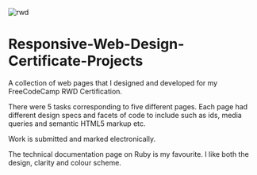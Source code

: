 ![rwd](https://user-images.githubusercontent.com/68791163/135514410-66a290d4-2b06-4328-b8df-400bb9dada6b.PNG)


# Responsive-Web-Design-Certificate-Projects
A collection of web pages that I designed and developed for my FreeCodeCamp RWD Certification.

There were 5 tasks corresponding to five different pages. 
Each page had different design specs and facets of code to include such as ids, media queries and semantic HTML5 markup etc.

Work is submitted and marked electronically.

The technical documentation page on Ruby is my favourite. I like both the design, clarity and colour scheme.

